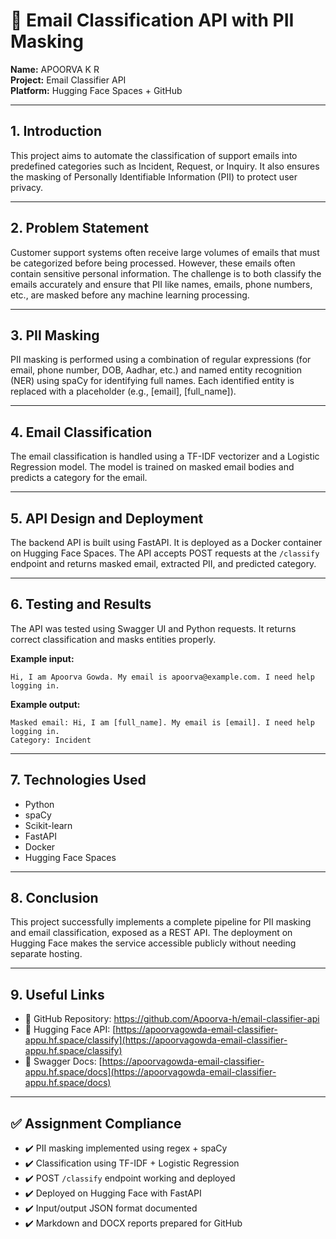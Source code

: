 # 📧 Email Classification API with PII Masking

**Name:** APOORVA K R  
**Project:** Email Classifier API  
**Platform:** Hugging Face Spaces + GitHub

---

## 1. Introduction

This project aims to automate the classification of support emails into predefined categories such as Incident, Request, or Inquiry. It also ensures the masking of Personally Identifiable Information (PII) to protect user privacy.

---

## 2. Problem Statement

Customer support systems often receive large volumes of emails that must be categorized before being processed. However, these emails often contain sensitive personal information. The challenge is to both classify the emails accurately and ensure that PII like names, emails, phone numbers, etc., are masked before any machine learning processing.

---

## 3. PII Masking

PII masking is performed using a combination of regular expressions (for email, phone number, DOB, Aadhar, etc.) and named entity recognition (NER) using spaCy for identifying full names. Each identified entity is replaced with a placeholder (e.g., [email], [full_name]).

---

## 4. Email Classification

The email classification is handled using a TF-IDF vectorizer and a Logistic Regression model. The model is trained on masked email bodies and predicts a category for the email.

---

## 5. API Design and Deployment

The backend API is built using FastAPI. It is deployed as a Docker container on Hugging Face Spaces. The API accepts POST requests at the `/classify` endpoint and returns masked email, extracted PII, and predicted category.

---

## 6. Testing and Results

The API was tested using Swagger UI and Python requests. It returns correct classification and masks entities properly.

**Example input:**
```
Hi, I am Apoorva Gowda. My email is apoorva@example.com. I need help logging in.
```

**Example output:**
```
Masked email: Hi, I am [full_name]. My email is [email]. I need help logging in.
Category: Incident
```

---

## 7. Technologies Used

- Python  
- spaCy  
- Scikit-learn  
- FastAPI  
- Docker  
- Hugging Face Spaces

---

## 8. Conclusion

This project successfully implements a complete pipeline for PII masking and email classification, exposed as a REST API. The deployment on Hugging Face makes the service accessible publicly without needing separate hosting.

---

## 9. Useful Links

- 🔗 GitHub Repository: https://github.com/Apoorva-h/email-classifier-api
- 🔗 Hugging Face API: [https://apoorvagowda-email-classifier-appu.hf.space/classify](https://apoorvagowda-email-classifier-appu.hf.space/classify)  
- 🔗 Swagger Docs: [https://apoorvagowda-email-classifier-appu.hf.space/docs](https://apoorvagowda-email-classifier-appu.hf.space/docs)

---

## ✅ Assignment Compliance

- ✔️ PII masking implemented using regex + spaCy  
- ✔️ Classification using TF-IDF + Logistic Regression  
- ✔️ POST `/classify` endpoint working and deployed  
- ✔️ Deployed on Hugging Face with FastAPI  
- ✔️ Input/output JSON format documented  
- ✔️ Markdown and DOCX reports prepared for GitHub
